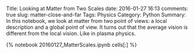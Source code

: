 ﻿Title: Looking at Matter from Two Scales
date: 2016-01-27 16:13
comments: true
slug: matter-close-and-far
Tags: Physics
Category: Python
Summary: In this notebook, we look at matter from two point of views: a local description and a global point of view. It turns out that the average vision is different from the local vision. Like in plasma physics.

{% notebook 20160127_MatterScales.ipynb cells[:] %}
